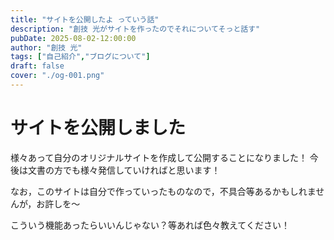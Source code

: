 ```yaml
---
title: "サイトを公開したよ っていう話"
description: "創技 光がサイトを作ったのでそれについてそっと話す"
pubDate: 2025-08-02-12:00:00
author: "創技 光"
tags: ["自己紹介","ブログについて"]
draft: false
cover: "./og-001.png"
---
```


# サイトを公開しました
様々あって自分のオリジナルサイトを作成して公開することになりました！
今後は文書の方でも様々発信していければと思います！

なお，このサイトは自分で作っていったものなので，不具合等あるかもしれませんが，お許しを～

こういう機能あったらいいんじゃない？等あれば色々教えてください！  